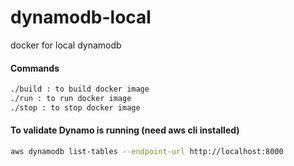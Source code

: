 # dynamodb-local

docker for local dynamodb

#### Commands
```sh
./build : to build docker image
./run : to run docker image
./stop : to stop docker image 
```

#### To validate Dynamo is running (need aws cli installed)
```sh
aws dynamodb list-tables --endpoint-url http://localhost:8000
```
